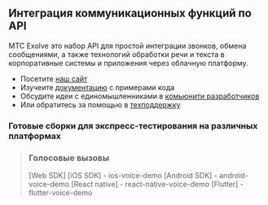 ## Интеграция коммуникационных функций по API

МТС Exolve это набор API для простой интеграции звонков, обмена сообщениями, а также технологий обработки речи и текста в корпоративные системы и приложения через облачную платформу.

- Посетите [наш сайт](https://exolve.ru/)
- Изучеите [документацию](https://docs.exolve.ru/) с примерами кода
- Обсудите идеи с единомышленниками в [комьюнити разработчиков](https://community.exolve.ru/)
- Или обратитесь за помощью в [техподдержку](https://t.me/helpexolve_bot) 

### Готовые сборки для экспресс-тестирования на различных платформах

> ### Голосовые вызовы
> [Web SDK]
> [iOS SDK] - ios-voice-demo
> [Android SDK] - android-voice-demo
> [React native] - react-native-voice-demo
> [Flutter] - flutter-voice-demo
<!--

**Here are some ideas to get you started:**

🙋‍♀️ A short introduction - what is your organization all about?
🌈 Contribution guidelines - how can the community get involved?
👩‍💻 Useful resources - where can the community find your docs? Is there anything else the community should know?
🍿 Fun facts - what does your team eat for breakfast?
🧙 Remember, you can do mighty things with the power of [Markdown](https://docs.github.com/github/writing-on-github/getting-started-with-writing-and-formatting-on-github/basic-writing-and-formatting-syntax)
-->
